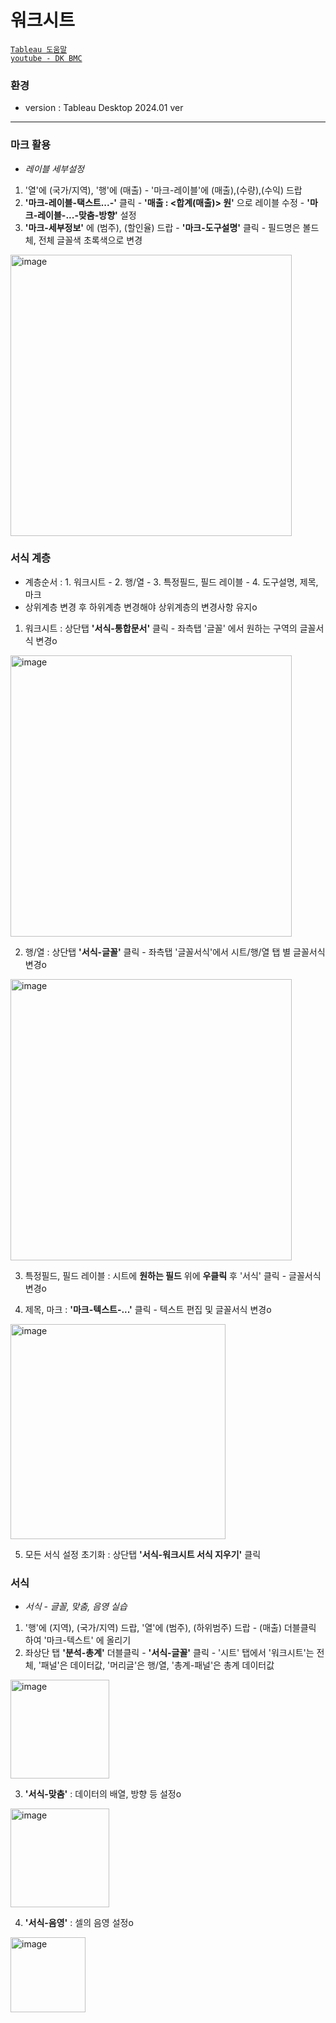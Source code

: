 # 워크시트

[`Tableau 도움말`](https://help.tableau.com/current/pro/desktop/ko-kr/datafields_typesandroles_datatypes.htm)  
[`youtube - DK BMC`](https://www.youtube.com/@DKBMCOfficial)  

### 환경

- version : Tableau Desktop 2024.01 ver

---
### 마크 활용  
- *레이블 세부설정*  
1. '열'에 (국가/지역), '행'에 (매출) - '마크-레이블'에 (매출),(수량),(수익) 드랍  
2. **'마크-레이블-택스트...-'** 클릭 - **'매출 : <합계(매출)> 원'** 으로 레이블 수정 - **'마크-레이블-...-맞춤-방향'** 설정  
3. **'마크-세부정보'** 에 (범주), (할인율) 드랍 - **'마크-도구설명'** 클릭 - 필드명은 볼드체, 전체 글꼴색 초록색으로 변경  

<img width="450" alt="image" src="https://github.com/Choe-minsung/TIL/assets/145301343/bfe880b4-4448-4d0e-8349-62a8aa47c58a">  

### 서식 계층  
- 계층순서 : 1. 워크시트 - 2. 행/열 - 3. 특정필드, 필드 레이블 - 4. 도구설명, 제목, 마크  
- 상위계층 변경 후 하위계층 변경해야 상위계층의 변경사항 유지o  

1. 워크시트 : 상단탭 **'서식-통합문서'** 클릭 - 좌측탭 '글꼴' 에서 원하는 구역의 글꼴서식 변경o    
  <img width="450" alt="image" src="https://github.com/Choe-minsung/TIL/assets/145301343/6689dd42-58e5-4e3f-93fd-fe3c1d2b7104">  
  
2. 행/열 : 상단탭 **'서식-글꼴'** 클릭 - 좌측탭 '글꼴서식'에서 시트/행/열 탭 별 글꼴서식 변경o  
<img width="450" alt="image" src="https://github.com/Choe-minsung/TIL/assets/145301343/76525833-5d19-4a42-8f04-8ab1fa8a96c1">

 3. 특정필드, 필드 레이블 : 시트에 **원하는 필드** 위에 **우클릭** 후 '서식' 클릭 - 글꼴서식 변경o  

 4. 제목, 마크 : **'마크-텍스트-...'** 클릭 - 텍스트 편집 및 글꼴서식 변경o
<img width="344" alt="image" src="https://github.com/Choe-minsung/TIL/assets/145301343/822e58b3-bc31-4995-b660-47c71a6ffc93">

5. 모든 서식 설정 초기화 : 상단탭 **'서식-워크시트 서식 지우기'** 클릭  

### 서식   
- *서식 - 글꼴, 맞춤, 음영 실습*  
1. '행'에 (지역), (국가/지역) 드랍, '열'에 (범주), (하위범주) 드랍 - (매출) 더블클릭 하여 '마크-텍스트' 에 올리기  
2. 좌상단 탭 **'분석-총계'** 더블클릭 - **'서식-글꼴'** 클릭 - '시트' 탭에서 '워크시트'는 전체, '패널'은 데이터값, '머리글'은 행/열, '총계-패널'은 총계 데이터값  
<img width="158" alt="image" src="https://github.com/Choe-minsung/TIL/assets/145301343/2085ba3f-d9b1-415a-8e42-8949ffb3eb8c">

3. **'서식-맞춤'** : 데이터의 배열, 방향 등 설정o  
<img width="158" alt="image" src="https://github.com/Choe-minsung/TIL/assets/145301343/38dfe76a-701e-40de-af2c-e4fa8ae28352">

4. **'서식-음영'** : 셀의 음영 설정o  
<img width="120" alt="image" src="https://github.com/Choe-minsung/TIL/assets/145301343/70729fc1-eb3e-401a-b80d-fe044e964699">
